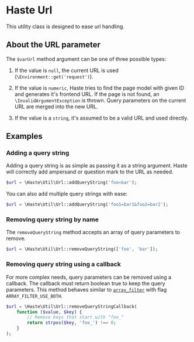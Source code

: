 # Haste Url

This utility class is designed to ease url handling.


## About the URL parameter ##

The `$varUrl` method argument can be one of three possible types:

1. If the value is `null`, the current URL is used (`\Environment::get('request')`).

2. If the value is `numeric`, Haste tries to find the page model with given ID
   and generates it's frontend URL. If the page is not found, an
   `\InvalidArgumentException` is thrown. Query parameters on the current URL
   are merged into the new URL.

3. If the value is a `string`, it's assumed to be a valid URL and used directly.


## Examples ##


### Adding a query string ###

Adding a query string is as simple as passing it as a string argument.
Haste will correctly add ampersand or question mark to the URL as needed.

```php
$url = \Haste\Util\Url::addQueryString('foo=bar');
```

You can also add multiple query strings with ease:

```php
$url = \Haste\Util\Url::addQueryString('foo1=bar1&foo2=bar2');
```


### Removing query string by name ###

The `removeQueryString` method accepts an array of query parameters to remove.

```php
$url = \Haste\Util\Url::removeQueryString(['foo', 'bar']);
```


### Removing query string using a callback ###

For more complex needs, query parameters can be removed using a callback.
The callback must return boolean true to keep the query parameters.
This method behaves similar to [`array_filter`](https://php.net/array_filter)
with flag `ARRAY_FILTER_USE_BOTH`.

```php
$url = \Haste\Util\Url::removeQueryStringCallback(
    function ($value, $key) {
        // Remove keys that start with "foo_"
        return strpos($key, 'foo_') !== 0;
    }
);
```
